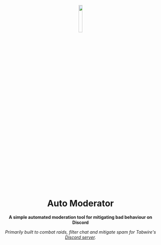 <div align="center">
<img src="https://imgur.com/xPygSgY.png" align="center" width="15%" alt="">

# Auto Moderator

**A simple automated moderation tool for mitigating bad behaviour on Discord**

*Primarily built to combat raids, filter chat and mitigate spam for Tabwire's [Discord server](https://discord.gg/Tabwire).*

</div>
